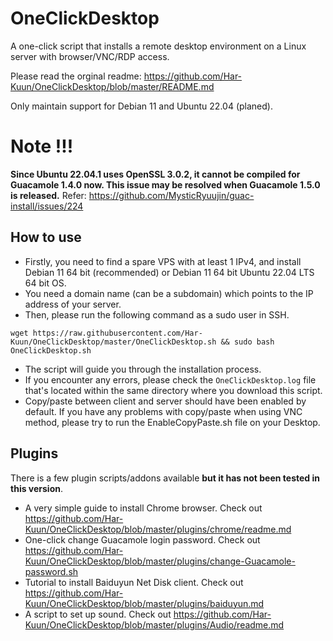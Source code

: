 # OneClickDesktop
A one-click script that installs a remote desktop environment on a Linux server with browser/VNC/RDP access.

Please read the orginal readme: https://github.com/Har-Kuun/OneClickDesktop/blob/master/README.md

Only maintain support for Debian 11 and Ubuntu 22.04 (planed).

# Note !!!
**Since Ubuntu 22.04.1 uses OpenSSL 3.0.2, it cannot be compiled for Guacamole 1.4.0 now. This issue may be resolved when Guacamole 1.5.0 is released.** Refer: https://github.com/MysticRyuujin/guac-install/issues/224

## How to use
* Firstly, you need to find a spare VPS with at least 1 IPv4, and install Debian 11 64 bit (recommended) or Debian 11 64 bit Ubuntu 22.04 LTS 64 bit OS.
* You need a domain name (can be a subdomain) which points to the IP address of your server.
* Then, please run the following command as a sudo user in SSH.
```
wget https://raw.githubusercontent.com/Har-Kuun/OneClickDesktop/master/OneClickDesktop.sh && sudo bash OneClickDesktop.sh
```
* The script will guide you through the installation process.
* If you encounter any errors, please check the `OneClickDesktop.log` file that's located within the same directory where you download this script.
* Copy/paste between client and server should have been enabled by default.  If you have any problems with copy/paste when using VNC method, please try to run the EnableCopyPaste.sh file on your Desktop.

## Plugins
There is a few plugin scripts/addons available **but it has not been tested in this version**.
* A very simple guide to install Chrome browser.  Check out https://github.com/Har-Kuun/OneClickDesktop/blob/master/plugins/chrome/readme.md
* One-click change Guacamole login password.  Check out https://github.com/Har-Kuun/OneClickDesktop/blob/master/plugins/change-Guacamole-password.sh
* Tutorial to install Baiduyun Net Disk client.  Check out https://github.com/Har-Kuun/OneClickDesktop/blob/master/plugins/baiduyun.md
* A script to set up sound.  Check out https://github.com/Har-Kuun/OneClickDesktop/blob/master/plugins/Audio/readme.md

